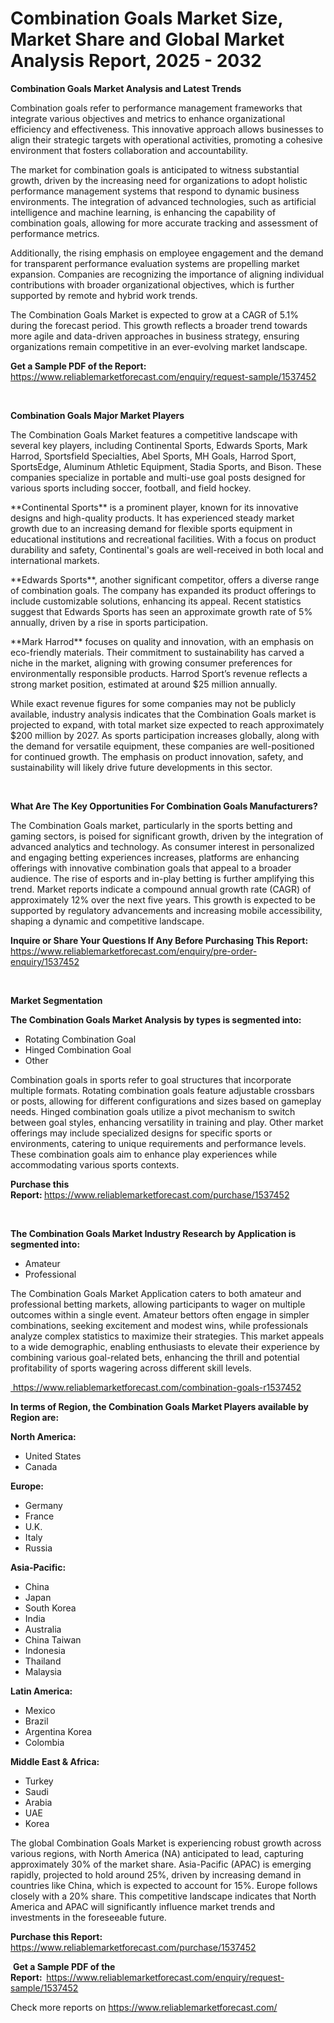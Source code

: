 <p><h1>Combination Goals Market Size, Market Share and Global Market Analysis Report, 2025 - 2032</h1></p><p><strong>Combination Goals Market Analysis and Latest Trends</strong></p>
<p><p>Combination goals refer to performance management frameworks that integrate various objectives and metrics to enhance organizational efficiency and effectiveness. This innovative approach allows businesses to align their strategic targets with operational activities, promoting a cohesive environment that fosters collaboration and accountability.</p><p>The market for combination goals is anticipated to witness substantial growth, driven by the increasing need for organizations to adopt holistic performance management systems that respond to dynamic business environments. The integration of advanced technologies, such as artificial intelligence and machine learning, is enhancing the capability of combination goals, allowing for more accurate tracking and assessment of performance metrics.</p><p>Additionally, the rising emphasis on employee engagement and the demand for transparent performance evaluation systems are propelling market expansion. Companies are recognizing the importance of aligning individual contributions with broader organizational objectives, which is further supported by remote and hybrid work trends.</p><p>The Combination Goals Market is expected to grow at a CAGR of 5.1% during the forecast period. This growth reflects a broader trend towards more agile and data-driven approaches in business strategy, ensuring organizations remain competitive in an ever-evolving market landscape.</p></p>
<p><strong>Get a Sample PDF of the Report:&nbsp;</strong> <a href="https://www.reliablemarketforecast.com/enquiry/request-sample/1537452?utm_campaign=2724&utm_medium=2&utm_source=Github&utm_content=ia&utm_term=10042025&utm_id=combination-goals">https://www.reliablemarketforecast.com/enquiry/request-sample/1537452</a></p>
<p>&nbsp;</p>
<p><strong>Combination Goals Major Market Players</strong></p>
<p><p>The Combination Goals Market features a competitive landscape with several key players, including Continental Sports, Edwards Sports, Mark Harrod, Sportsfield Specialties, Abel Sports, MH Goals, Harrod Sport, SportsEdge, Aluminum Athletic Equipment, Stadia Sports, and Bison. These companies specialize in portable and multi-use goal posts designed for various sports including soccer, football, and field hockey.</p><p>**Continental Sports** is a prominent player, known for its innovative designs and high-quality products. It has experienced steady market growth due to an increasing demand for flexible sports equipment in educational institutions and recreational facilities. With a focus on product durability and safety, Continental's goals are well-received in both local and international markets.</p><p>**Edwards Sports**, another significant competitor, offers a diverse range of combination goals. The company has expanded its product offerings to include customizable solutions, enhancing its appeal. Recent statistics suggest that Edwards Sports has seen an approximate growth rate of 5% annually, driven by a rise in sports participation.</p><p>**Mark Harrod** focuses on quality and innovation, with an emphasis on eco-friendly materials. Their commitment to sustainability has carved a niche in the market, aligning with growing consumer preferences for environmentally responsible products. Harrod Sport’s revenue reflects a strong market position, estimated at around $25 million annually.</p><p>While exact revenue figures for some companies may not be publicly available, industry analysis indicates that the Combination Goals market is projected to expand, with total market size expected to reach approximately $200 million by 2027. As sports participation increases globally, along with the demand for versatile equipment, these companies are well-positioned for continued growth. The emphasis on product innovation, safety, and sustainability will likely drive future developments in this sector.</p></p>
<p>&nbsp;</p>
<p><strong>What Are The Key Opportunities For Combination Goals Manufacturers?</strong></p>
<p><p>The Combination Goals market, particularly in the sports betting and gaming sectors, is poised for significant growth, driven by the integration of advanced analytics and technology. As consumer interest in personalized and engaging betting experiences increases, platforms are enhancing offerings with innovative combination goals that appeal to a broader audience. The rise of esports and in-play betting is further amplifying this trend. Market reports indicate a compound annual growth rate (CAGR) of approximately 12% over the next five years. This growth is expected to be supported by regulatory advancements and increasing mobile accessibility, shaping a dynamic and competitive landscape.</p></p>
<p><strong>Inquire or Share Your Questions If Any Before Purchasing This Report:</strong> <a href="https://www.reliablemarketforecast.com/enquiry/pre-order-enquiry/1537452?utm_campaign=2724&utm_medium=2&utm_source=Github&utm_content=ia&utm_term=10042025&utm_id=combination-goals">https://www.reliablemarketforecast.com/enquiry/pre-order-enquiry/1537452</a></p>
<p>&nbsp;</p>
<p><strong>Market Segmentation</strong></p>
<p><strong>The Combination Goals Market Analysis by types is segmented into:</strong></p>
<p><ul><li>Rotating Combination Goal</li><li>Hinged Combination Goal</li><li>Other</li></ul></p>
<p><p>Combination goals in sports refer to goal structures that incorporate multiple formats. Rotating combination goals feature adjustable crossbars or posts, allowing for different configurations and sizes based on gameplay needs. Hinged combination goals utilize a pivot mechanism to switch between goal styles, enhancing versatility in training and play. Other market offerings may include specialized designs for specific sports or environments, catering to unique requirements and performance levels. These combination goals aim to enhance play experiences while accommodating various sports contexts.</p></p>
<p><strong>Purchase this Report:&nbsp;</strong><a href="https://www.reliablemarketforecast.com/purchase/1537452?utm_campaign=2724&utm_medium=2&utm_source=Github&utm_content=ia&utm_term=10042025&utm_id=combination-goals">https://www.reliablemarketforecast.com/purchase/1537452</a></p>
<p>&nbsp;</p>
<p><strong>The Combination Goals Market Industry Research by Application is segmented into:</strong></p>
<p><ul><li>Amateur</li><li>Professional</li></ul></p>
<p><p>The Combination Goals Market Application caters to both amateur and professional betting markets, allowing participants to wager on multiple outcomes within a single event. Amateur bettors often engage in simpler combinations, seeking excitement and modest wins, while professionals analyze complex statistics to maximize their strategies. This market appeals to a wide demographic, enabling enthusiasts to elevate their experience by combining various goal-related bets, enhancing the thrill and potential profitability of sports wagering across different skill levels.</p></p>
<p><a href="https://www.reliablemarketforecast.com/combination-goals-r1537452?utm_campaign=2724&utm_medium=2&utm_source=Github&utm_content=ia&utm_term=10042025&utm_id=combination-goals">&nbsp;https://www.reliablemarketforecast.com/combination-goals-r1537452</a></p>
<p><strong>In terms of Region, the Combination Goals Market Players available by Region are:</strong></p>
<p>
    <p> <strong> North America: </strong>
        <ul>
            <li>United States</li>
            <li>Canada</li>
        </ul>
        </p> 
    <p> <strong> Europe: </strong>
        <ul>
            <li>Germany</li>
            <li>France</li>
            <li>U.K.</li>
            <li>Italy</li>
            <li>Russia</li>
        </ul>
        </p> 
    <p> <strong> Asia-Pacific: </strong>
        <ul>
            <li>China</li>
            <li>Japan</li>
            <li>South Korea</li>
            <li>India</li>
            <li>Australia</li>
            <li>China Taiwan</li>
            <li>Indonesia</li>
            <li>Thailand</li>
            <li>Malaysia</li>
        </ul>
        </p> 
    <p> <strong> Latin America: </strong>
        <ul>
            <li>Mexico</li>
            <li>Brazil</li>
            <li>Argentina Korea</li>
            <li>Colombia</li>
        </ul>
        </p> 
    <p> <strong> Middle East & Africa: </strong>
        <ul>
            <li>Turkey</li>
            <li>Saudi</li>
            <li>Arabia</li>
            <li>UAE</li>
            <li>Korea</li>
        </ul>
    </p>
    </p>
<p><p>The global Combination Goals Market is experiencing robust growth across various regions, with North America (NA) anticipated to lead, capturing approximately 30% of the market share. Asia-Pacific (APAC) is emerging rapidly, projected to hold around 25%, driven by increasing demand in countries like China, which is expected to account for 15%. Europe follows closely with a 20% share. This competitive landscape indicates that North America and APAC will significantly influence market trends and investments in the foreseeable future.</p></p>
<p><strong>Purchase this Report: </strong><a href="https://www.reliablemarketforecast.com/purchase/1537452?utm_campaign=2724&utm_medium=2&utm_source=Github&utm_content=ia&utm_term=10042025&utm_id=combination-goals">https://www.reliablemarketforecast.com/purchase/1537452</a></p>
<p>&nbsp;<strong>Get a Sample PDF of the Report:&nbsp;&nbsp;</strong><a href="https://www.reliablemarketforecast.com/enquiry/request-sample/1537452?utm_campaign=2724&utm_medium=2&utm_source=Github&utm_content=ia&utm_term=10042025&utm_id=combination-goals">https://www.reliablemarketforecast.com/enquiry/request-sample/1537452</a></p>
<p><strong></strong></p>
<p>Check more reports on <a href="https://www.reliablemarketforecast.com/?utm_campaign=2724&utm_medium=2&utm_source=Github&utm_content=ia&utm_term=10042025&utm_id=combination-goals">https://www.reliablemarketforecast.com/</a></p>